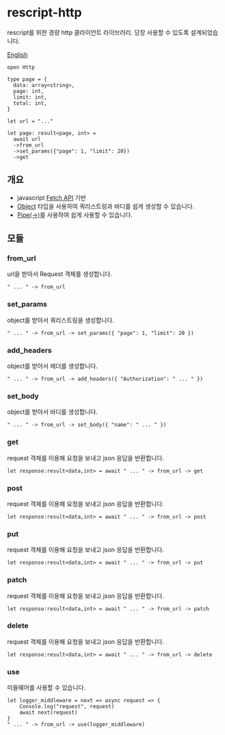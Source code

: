 # rescript-http

rescript를 위한 경량 http 클라이언트 라이브러리. 당장 사용할 수 있도록 설계되었습니다.

[English](./README.md)

```res
open Http

type page = {
  data: array<string>,
  page: int,
  limit: int,
  total: int,
}

let url = "..."

let page: result<page, int> =
  await url
  ->from_url
  ->set_params({"page": 1, "limit": 20})
  ->get
```

## 개요

- javascript [Fetch API](https://developer.mozilla.org/en-US/docs/Web/API/Fetch_API) 기반
- [Object](https://rescript-lang.org/docs/manual/latest/object) 타입을 사용하여 쿼리스트링과 바디를 쉽게 생성할 수 있습니다.
- [Pipe(->)](https://rescript-lang.org/docs/manual/latest/pipe)를 사용하여 쉽게 사용할 수 있습니다.

## 모듈

### from_url

url을 받아서 Request 객체를 생성합니다.

```rescript
" ... " -> from_url
```

### set_params

object를 받아서 쿼리스트링을 생성합니다.

```rescript
" ... " -> from_url -> set_params({ "page": 1, "limit": 20 })
```

### add_headers

object를 받아서 헤더를 생성합니다.

```rescript
" ... " -> from_url -> add_headers({ "Authorization": " ... " })
```

### set_body

object를 받아서 바디를 생성합니다.

```rescript
" ... " -> from_url -> set_body({ "name": " ... " })
```

### get

request 객체를 이용해 요청을 보내고 json 응답을 반환합니다.

```rescript
let response:result<data,int> = await " ... " -> from_url -> get
```

### post

request 객체를 이용해 요청을 보내고 json 응답을 반환합니다.

```rescript
let response:result<data,int> = await " ... " -> from_url -> post
```

### put

request 객체를 이용해 요청을 보내고 json 응답을 반환합니다.

```rescript
let response:result<data,int> = await " ... " -> from_url -> put
```

### patch

request 객체를 이용해 요청을 보내고 json 응답을 반환합니다.

```rescript
let response:result<data,int> = await " ... " -> from_url -> patch
```

### delete

request 객체를 이용해 요청을 보내고 json 응답을 반환합니다.

```rescript
let response:result<data,int> = await " ... " -> from_url -> delete
```

### use

미들웨어를 사용할 수 있습니다.

```rescript
let logger_middleware = next => async request => {
    Console.log("request", request)
    await next(request)
}
" ... " -> from_url -> use(logger_middleware)
```
